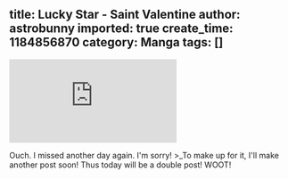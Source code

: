 title: Lucky Star - Saint Valentine
author: astrobunny
imported: true
create_time: 1184856870
category: Manga
tags: []
---
 ![Lucky Star 9-1](http://gallery.astrobunny.net/main.php?g2_view=core.DownloadItem&g2_itemId=864)  
  
Ouch. I missed another day again. I'm sorry! \>\_To make up for it, I'll make another post soon! Thus today will be a double post! WOOT!